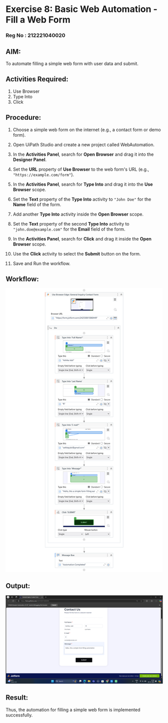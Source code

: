# Exercise 8: Basic Web Automation - Fill a Web Form

### Reg No : 212221040020

## AIM: 
  To automate filling a simple web form with user data and submit.

## Activities Required:
  1. Use Browser
  2. Type Into
  3. Click

## Procedure:
  1. Choose a simple web form on the internet (e.g., a contact form or demo form).
  
  2. Open UiPath Studio and create a new project called WebAutomation.
  
  3. In the **Activities Panel**, search for **Open Browser** and drag it into the **Designer Panel**.
  
  4. Set the **URL** property of **Use Browser** to the web form's URL (e.g., `"https://example.com/form"`).
  
  5. In the **Activities Panel**, search for **Type Into** and drag it into the **Use Browser** scope.
  
  6. Set the **Text** property of the **Type Into** activity to `"John Doe"` for the **Name** field of the form.
  
  7. Add another **Type Into** activity inside the **Open Browser** scope.
  
  8. Set the **Text** property of the second **Type Into** activity to `"john.doe@example.com"` for the **Email** field of the form.
  
  9. In the **Activities Panel**, search for **Click** and drag it inside the **Open Browser** scope.
  
  10. Use the **Click** activity to select the **Submit** button on the form.
  
  11. Save and Run the workflow.

## Workflow:
![alt text](image-1.png)
## Output:
![alt text](image.png)

## Result:
  Thus, the automation for filling a simple web form is implemented successfully.
